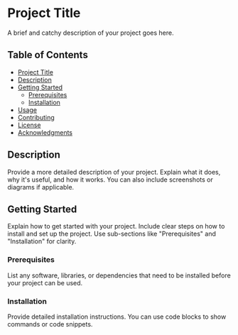 # Project Title

A brief and catchy description of your project goes here.

## Table of Contents

- [Project Title](#project-title)
- [Description](#description)
- [Getting Started](#getting-started)
  - [Prerequisites](#prerequisites)
  - [Installation](#installation)
- [Usage](#usage)
- [Contributing](#contributing)
- [License](#license)
- [Acknowledgments](#acknowledgments)

## Description

Provide a more detailed description of your project. Explain what it does, why it's useful, and how it works. You can also include screenshots or diagrams if applicable.

## Getting Started

Explain how to get started with your project. Include clear steps on how to install and set up the project. Use sub-sections like "Prerequisites" and "Installation" for clarity.

### Prerequisites

List any software, libraries, or dependencies that need to be installed before your project can be used.

### Installation

Provide detailed installation instructions. You can use code blocks to show commands or code snippets.


